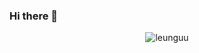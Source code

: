 ### Hi there 👋

<p align="center"> <img src="https://github-readme-stats.vercel.app/api?username=leunguu&show_icons=true&theme=gotham" alt="leunguu" />
